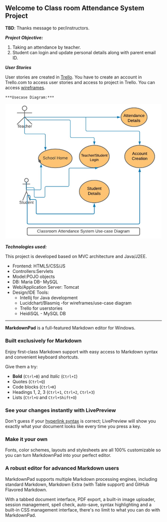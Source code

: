 ## Welcome to Class room Attendance System Project ##

**TBD**: Thanks message to per/instructors.

***Project Objective:***

 1. Taking an attendance by teacher.
 2. Student can login and update personal details along with parent email ID.

***User Stories***

User stories are created in [Trello](https://trello.com/en-US). You have to create an account in Trello.com to access user stories and access to project in Trello. You can access [wireframes](https://github.com/LakshmiBulusu/attendancesystem_mvc_project/blob/master/classroomattendancesystem-wireframes.pdf).

	***Usecase Diagram:***
![Usecase diagram](https://github.com/LakshmiBulusu/attendancesystem_mvc_project/blob/master/Usecase.jpg)

 
***Technologies used:***

This project is developed based on MVC architecture and Java/J2EE. 

- Frontend: HTML5/CSS/JS
- Controllers:Servlets 
- Model:POJO objects
- DB: Maria DB- MySQL
- Web/Application Server: Tomcat
- Design/IDE Tools:
	- Intellij for Java development
	- Lucidchart/Blasmiq -for wireframes/use-case diagram
	- Trello for userstories
	- HeidiSQL - MySQL DB


*********************************************






**MarkdownPad** is a full-featured Markdown editor for Windows.

### Built exclusively for Markdown ###

Enjoy first-class Markdown support with easy access to  Markdown syntax and convenient keyboard shortcuts.

Give them a try:

- **Bold** (`Ctrl+B`) and *Italic* (`Ctrl+I`)
- Quotes (`Ctrl+Q`)
- Code blocks (`Ctrl+K`)
- Headings 1, 2, 3 (`Ctrl+1`, `Ctrl+2`, `Ctrl+3`)
- Lists (`Ctrl+U` and `Ctrl+Shift+O`)

### See your changes instantly with LivePreview ###

Don't guess if your [hyperlink syntax](http://markdownpad.com) is correct; LivePreview will show you exactly what your document looks like every time you press a key.

### Make it your own ###

Fonts, color schemes, layouts and stylesheets are all 100% customizable so you can turn MarkdownPad into your perfect editor.

### A robust editor for advanced Markdown users ###

MarkdownPad supports multiple Markdown processing engines, including standard Markdown, Markdown Extra (with Table support) and GitHub Flavored Markdown.

With a tabbed document interface, PDF export, a built-in image uploader, session management, spell check, auto-save, syntax highlighting and a built-in CSS management interface, there's no limit to what you can do with MarkdownPad.
